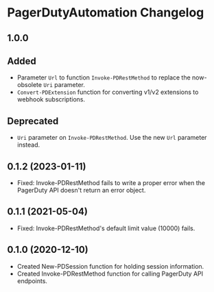 
# PagerDutyAutomation Changelog

## 1.0.0

## Added

* Parameter `Url` to function `Invoke-PDRestMethod` to replace the now-obsolete `Uri` parameter.
* `Convert-PDExtension` function for converting v1/v2 extensions to webhook subscriptions.

## Deprecated

* `Uri` parameter on `Invoke-PDRestMethod`. Use the new `Url` parameter instead.

## 0.1.2 (2023-01-11)

* Fixed: Invoke-PDRestMethod fails to write a proper error when the PagerDuty API doesn't return an error object.

## 0.1.1 (2021-05-04)

* Fixed: Invoke-PDRestMethod's default limit value (10000) fails.

## 0.1.0 (2020-12-10)

* Created New-PDSession function for holding session information.
* Created Invoke-PDRestMethod function for calling PagerDuty API endpoints.
